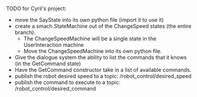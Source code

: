 TODO for Cyril's project:

 - move the SayState into its own python file (import it to use it)
 - create a smach.StateMachine out of the ChangeSpeed states (the entire branch).
   - The ChangeSpeedMachine will be a single state in the UserInteraction machine
   - Move the ChangeSpeedMachine into its own python file.
 - Give the dialogue system the ability to list the commands that it knows (in the GetCommand state)
 - Have the GetCommand constructor take in a list of available commands.
 - publish the robot desired speed to a topic: /robot_control/desired_speed
 - publish the command to execute to a topic: /robot_control/desired_command

